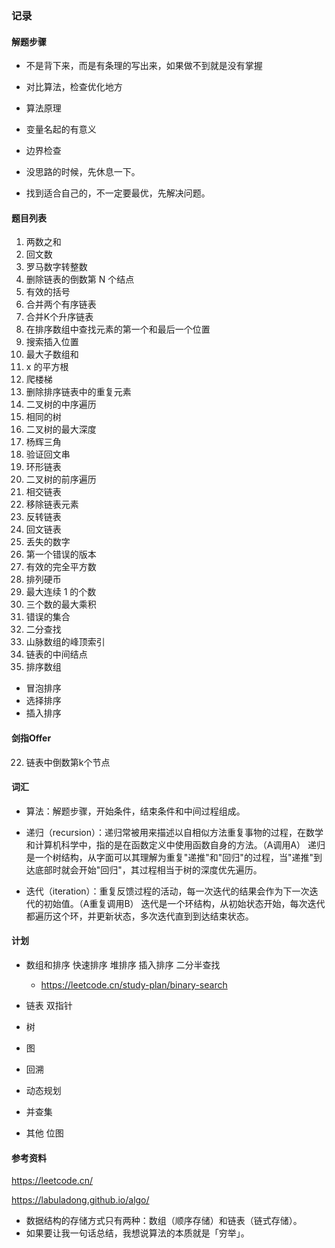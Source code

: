 ### 记录

#### 解题步骤

* 不是背下来，而是有条理的写出来，如果做不到就是没有掌握
* 对比算法，检查优化地方

* 算法原理
* 变量名起的有意义
* 边界检查

* 没思路的时候，先休息一下。
* 找到适合自己的，不一定要最优，先解决问题。


#### 题目列表

1. 两数之和
9. 回文数
13. 罗马数字转整数
19. 删除链表的倒数第 N 个结点
20. 有效的括号
21. 合并两个有序链表
23. 合并K个升序链表
34. 在排序数组中查找元素的第一个和最后一个位置
35. 搜索插入位置
53. 最大子数组和
69. x 的平方根 
70. 爬楼梯
83. 删除排序链表中的重复元素
94. 二叉树的中序遍历
100. 相同的树
104. 二叉树的最大深度
118. 杨辉三角
125. 验证回文串
141. 环形链表
144. 二叉树的前序遍历
160. 相交链表
203. 移除链表元素
206. 反转链表
234. 回文链表
268. 丢失的数字
278. 第一个错误的版本
367. 有效的完全平方数
441. 排列硬币
485. 最大连续 1 的个数
628. 三个数的最大乘积
645. 错误的集合
704. 二分查找
852. 山脉数组的峰顶索引
876. 链表的中间结点
912. 排序数组

* 冒泡排序
* 选择排序
* 插入排序

#### 剑指Offer

22. 链表中倒数第k个节点

#### 词汇

* 算法：解题步骤，开始条件，结束条件和中间过程组成。

* 递归（recursion）：递归常被用来描述以自相似方法重复事物的过程，在数学和计算机科学中，指的是在函数定义中使用函数自身的方法。（A调用A）
    递归是一个树结构，从字面可以其理解为重复"递推"和"回归"的过程，当"递推"到达底部时就会开始"回归"，其过程相当于树的深度优先遍历。
    
* 迭代（iteration）：重复反馈过程的活动，每一次迭代的结果会作为下一次迭代的初始值。（A重复调用B）
    迭代是一个环结构，从初始状态开始，每次迭代都遍历这个环，并更新状态，多次迭代直到到达结束状态。

#### 计划

* 数组和排序
    快速排序
    堆排序
    插入排序
    二分半查找
    * https://leetcode.cn/study-plan/binary-search
    
* 链表
    双指针

* 树

* 图

* 回溯

* 动态规划

* 并查集

* 其他
    位图

#### 参考资料

https://leetcode.cn/

https://labuladong.github.io/algo/
* 数据结构的存储方式只有两种：数组（顺序存储）和链表（链式存储）。
* 如果要让我一句话总结，我想说算法的本质就是「穷举」。
